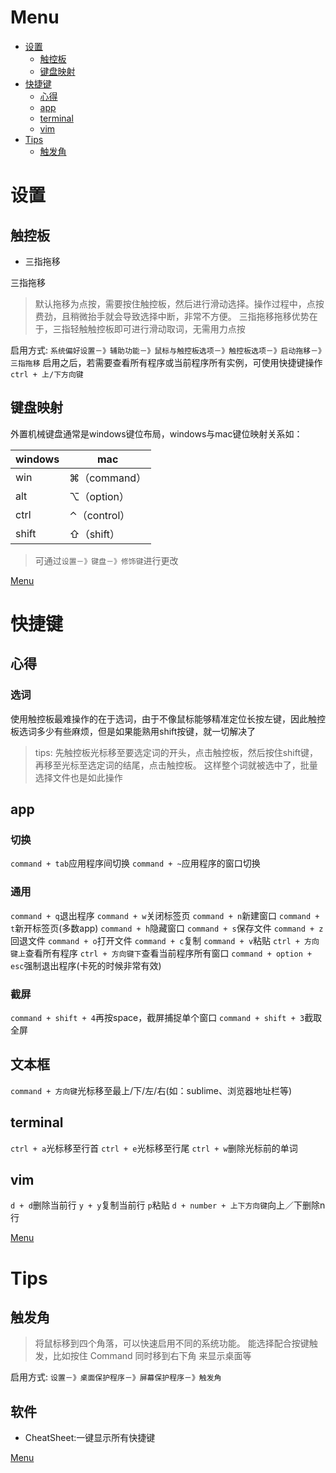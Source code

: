 # Menu

- [设置](#设置)
    - [触控板](#触控板)
    - [键盘映射](#键盘映射)
- [快捷键](#快捷键)
    + [心得](#心得)
    - [app](#app)
    - [terminal](#terminal)
    - [vim](#vim)
- [Tips](#tips)
    - [触发角](#触发角)


# 设置

## 触控板

- 三指拖移

三指拖移
>默认拖移为点按，需要按住触控板，然后进行滑动选择。操作过程中，点按费劲，且稍微抬手就会导致选择中断，非常不方便。
三指拖移拖移优势在于，三指轻触触控板即可进行滑动取词，无需用力点按

启用方式:
`系统偏好设置－》辅助功能－》鼠标与触控板选项－》触控板选项－》启动拖移－》三指拖移`
启用之后，若需要查看所有程序或当前程序所有实例，可使用快捷键操作`ctrl + 上/下方向键`

## 键盘映射

外置机械键盘通常是windows键位布局，windows与mac键位映射关系如：

| windows | mac          |
| ------- | ------------ |
| win     | ⌘（command） |
| alt     | ⌥（option）  |
| ctrl    | ⌃（control） |
| shift   | ⇧（shift）   |

>可通过`设置－》键盘－》修饰键`进行更改

[Menu](#menu)

# 快捷键

## 心得

### 选词

使用触控板最难操作的在于选词，由于不像鼠标能够精准定位长按左键，因此触控板选词多少有些麻烦，但是如果能熟用shift按键，就一切解决了
> tips: 先触控板光标移至要选定词的开头，点击触控板，然后按住shift键，再移至光标至选定词的结尾，点击触控板。
> 这样整个词就被选中了，批量选择文件也是如此操作

## app

### 切换

`command + tab`应用程序间切换
`command + ~`应用程序的窗口切换

### 通用

`command + q`退出程序
`command + w`关闭标签页
`command + n`新建窗口
`command + t`新开标签页(多数app)
`command + h`隐藏窗口
`command + s`保存文件
`command + z`回退文件
`command + o`打开文件
`command + c`复制
`command + v`粘贴
`ctrl + 方向键上`查看所有程序
`ctrl + 方向键下`查看当前程序所有窗口
`command + option + esc`强制退出程序(卡死的时候非常有效)

### 截屏

`command + shift + 4`再按space，截屏捕捉单个窗口
`command + shift + 3`截取全屏

## 文本框
`command + 方向键`光标移至最上/下/左/右(如：sublime、浏览器地址栏等)

## terminal

`ctrl + a`光标移至行首
`ctrl + e`光标移至行尾
`ctrl + w`删除光标前的单词

## vim

`d + d`删除当前行
`y + y`复制当前行
`p`粘贴
`d + number + 上下方向键`向上／下删除n行

[Menu](#menu)

# Tips

## 触发角

>将鼠标移到四个角落，可以快速启用不同的系统功能。
能选择配合按键触发，比如按住 Command 同时移到右下角 来显示桌面等

启用方式:
`设置－》桌面保护程序－》屏幕保护程序－》触发角`

## 软件

- CheatSheet:一键显示所有快捷键

[Menu](#menu)
